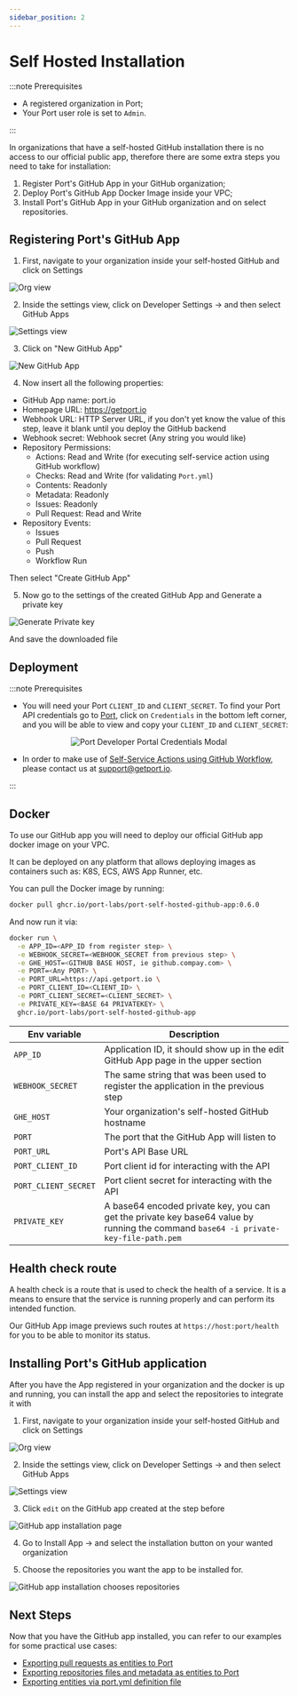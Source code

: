 ```yaml
---
sidebar_position: 2
---
```


# Self Hosted Installation

:::note Prerequisites

- A registered organization in Port;
- Your Port user role is set to `Admin`.

:::

In organizations that have a self-hosted GitHub installation there is no access to our official public app, therefore there are some extra steps you need to take for installation:

1. Register Port's GitHub App in your GitHub organization;
2. Deploy Port's GitHub App Docker Image inside your VPC;
3. Install Port's GitHub App in your GitHub organization and on select repositories.

## Registering Port's GitHub App

1. First, navigate to your organization inside your self-hosted GitHub and click on Settings

![Org view](../../../static/img/integrations/github-app/SelfHostedOrganizaionView.png)

2. Inside the settings view, click on Developer Settings -> and then select GitHub Apps

![Settings view](../../../static/img/integrations/github-app/SelfHostedOrganizationSettings.png)

3. Click on "New GitHub App"

![New GitHub App](../../../static/img/integrations/github-app/SelfHostedNewGitHubApp.png)

4. Now insert all the following properties:

- GitHub App name: port.io
- Homepage URL: https://getport.io
- Webhook URL: HTTP Server URL, if you don't yet know the value of this step, leave it blank until you deploy the GitHub backend
- Webhook secret: Webhook secret (Any string you would like)
- Repository Permissions:
  - Actions: Read and Write (for executing self-service action using GitHub workflow)
  - Checks: Read and Write (for validating `Port.yml`)
  - Contents: Readonly
  - Metadata: Readonly
  - Issues: Readonly
  - Pull Request: Read and Write
- Repository Events:
  - Issues
  - Pull Request
  - Push
  - Workflow Run

Then select "Create GitHub App"

5. Now go to the settings of the created GitHub App and Generate a private key

![Generate Private key](../../../static/img/integrations/github-app/SelfHosetdGeneratePrivayKey.png)

And save the downloaded file

## Deployment

:::note Prerequisites

- You will need your Port `CLIENT_ID` and `CLIENT_SECRET`. To find your Port API credentials go to [Port](https://app.getport.io), click on `Credentials` in the bottom left corner, and you will be able to view and copy your `CLIENT_ID` and `CLIENT_SECRET`:

<center>

![Port Developer Portal Credentials Modal](../../../static/img/software-catalog/credentials-modal.png)

</center>

- In order to make use of [Self-Service Actions using GitHub Workflow](../../self-service-actions/github-workflow), please contact us at support@getport.io.

:::

## Docker

To use our GitHub app you will need to deploy our official GitHub app docker image on your VPC.

It can be deployed on any platform that allows deploying images as containers such as: K8S, ECS, AWS App Runner, etc.

You can pull the Docker image by running:

```bash showLineNumbers
docker pull ghcr.io/port-labs/port-self-hosted-github-app:0.6.0
```

And now run it via:

```bash showLineNumbers
docker run \
  -e APP_ID=<APP_ID from register step> \
  -e WEBHOOK_SECRET=<WEBHOOK_SECRET from previous step> \
  -e GHE_HOST=<GITHUB BASE HOST, ie github.compay.com> \
  -e PORT=<Any PORT> \
  -e PORT_URL=https://api.getport.io \
  -e PORT_CLIENT_ID=<CLIENT_ID> \
  -e PORT_CLIENT_SECRET=<CLIENT_SECRET> \
  -e PRIVATE_KEY=<BASE 64 PRIVATEKEY> \
  ghcr.io/port-labs/port-self-hosted-github-app
```

| Env variable         | Description                                                                                                                         |
| -------------------- | ----------------------------------------------------------------------------------------------------------------------------------- |
| `APP_ID`             | Application ID, it should show up in the edit GitHub App page in the upper section                                                  |
| `WEBHOOK_SECRET`     | The same string that was been used to register the application in the previous step                                                 |
| `GHE_HOST`           | Your organization's self-hosted GitHub hostname                                                                                     |
| `PORT`               | The port that the GitHub App will listen to                                                                                         |
| `PORT_URL`           | Port's API Base URL                                                                                                                 |
| `PORT_CLIENT_ID`     | Port client id for interacting with the API                                                                                         |
| `PORT_CLIENT_SECRET` | Port client secret for interacting with the API                                                                                     |
| `PRIVATE_KEY`        | A base64 encoded private key, you can get the private key base64 value by running the command `base64 -i private-key-file-path.pem` |

## Health check route

A health check is a route that is used to check the health of a service. It is a means to ensure that the service is running properly and can perform its intended function.

Our GitHub App image previews such routes at `https://host:port/health` for you to be able to monitor its status.

## Installing Port's GitHub application

After you have the App registered in your organization and the docker is up and running, you can install the app and select the repositories to integrate it with

1. First, navigate to your organization inside your self-hosted GitHub and click on Settings

![Org view](../../../static/img/integrations/github-app/SelfHostedOrganizaionView.png)

2. Inside the settings view, click on Developer Settings -> and then select GitHub Apps

![Settings view](../../../static/img/integrations/github-app/SelfHostedOrganizationSettings.png)

3. Click `edit` on the GitHub app created at the step before

![GitHub app installation page](../../../static/img/integrations/github-app/SelfHostedEditGitHubApp.png)

4. Go to Install App -> and select the installation button on your wanted organization

5. Choose the repositories you want the app to be installed for.

![GitHub app installation chooses repositories](../../../static/img/integrations/github-app/SelfHostedInstallationRepoSelection.png)

## Next Steps

Now that you have the GitHub app installed, you can refer to our examples for some practical use cases:

- [Exporting pull requests as entities to Port](./exporting-pull-requests)
- [Exporting repositories files and metadata as entities to Port](./exporting-repositories.md)
- [Exporting entities via port.yml definition file](../../api-providers/gitops/github-app-gitops/quickstart.md)
